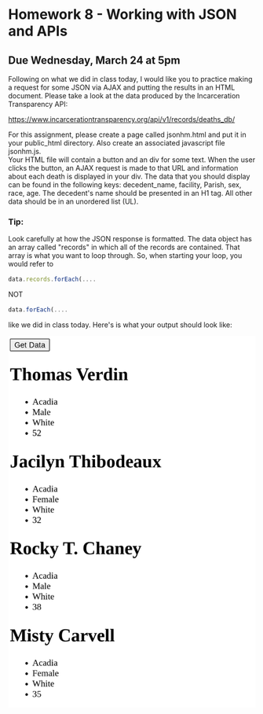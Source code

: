 # Homework 8 - Working with JSON and APIs
## Due Wednesday, March 24 at 5pm

Following on what we did in class today, I would like you to practice making a 
request for some JSON via AJAX and putting the results in an HTML document.  Please
take a look at the data produced by the Incarceration Transparency API:

https://www.incarcerationtransparency.org/api/v1/records/deaths_db/   

For this assignment, please create a page called jsonhm.html and put it in your 
public_html directory.  Also create an associated javascript file jsonhm.js.  
Your HTML file will contain a button and an div for some text.  When the user 
clicks the button, an AJAX request is made to that URL and information about 
each death is displayed in your div. The data that you should display can be 
found in the following keys: decedent_name, facility, Parish, sex, race, age.
The decedent's name should be presented in an H1 tag. All other data should be 
in an unordered list (UL).

### Tip:

Look carefully at how the JSON response is formatted. The data object has an 
array called "records" in which all of the records are contained. That array is 
what you want to loop through. So, when starting your loop, you would refer to

```js
data.records.forEach(....
```

NOT
```js
data.forEach(....
```
like we did in class today. Here's is what your output should look like:

![page layout](json-api.png)


